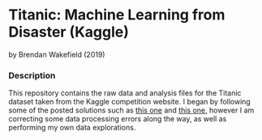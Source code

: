 # Titanic: Machine Learning from Disaster (Kaggle)

by Brendan Wakefield (2019)

### Description

This repository contains the raw data and analysis files for the Titanic
dataset taken from the Kaggle competition website. I began by following some
of the posted solutions such as [this one](https://www.kaggle.com/arthurtok/introduction-to-ensemble-stacking-in-python)
and [this one](https://www.kaggle.com/sinakhorami/titanic-best-working-classifier),
however I am correcting some data processing errors along the way, as well as
performing my own data explorations.
